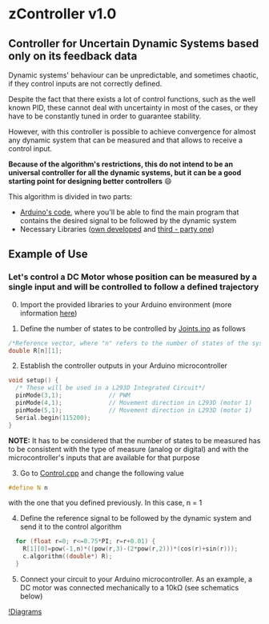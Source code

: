 # **zController v1.0**
## Controller for Uncertain Dynamic Systems based only on its feedback data

Dynamic systems' behaviour can be unpredictable, and sometimes chaotic, if they control inputs are not correctly defined.

Despite the fact that there exists a lot of control functions, such as the well known PID, these cannot deal with uncertainty in most of the cases, or they have to be constantly tuned in order to guarantee stability.

However, with this controller is possible to achieve convergence for almost any dynamic system that can be measured and that allows to receive a control input.

**Because of the algorithm's restrictions, this do not intend to be an universal controller for all the dynamic systems, but it can be a good starting point for designing better controllers** :smile:

This algorithm is divided in two parts:
 - [Arduino's code](https://github.com/dzentenol/zController/blob/master/Joints/Joints.ino "Joints.ino"), where you'll be able to find the main program that contains the desired signal to be followed by the dynamic system
 - Necessary Libraries ([own developed](https://github.com/dzentenol/zController/tree/master/Libraries "Control & Integral libraries") and [third - party one](https://github.com/eecharlie/MatrixMath "Math Matrix library by Charlie Matlack & Vasilis Georgitzikis"))

## Example of Use

### Let's control a DC Motor whose position can be measured by a single input and will be controlled to follow a defined trajectory

0. Import the provided libraries to your Arduino environment (more information [here](https://www.arduino.cc/en/guide/libraries#toc2 "How to Install a Library? - Arduino.cc"))

1. Define the number of states to be controlled by [Joints.ino](https://github.com/dzentenol/zController/blob/master/Joints/Joints.ino "Main Arduino Code") as follows

```cpp
/*Reference vector, where "n" refers to the number of states of the system. In this case, n = 1*/
double R[n][1];
```

2. Establish the controller outputs in your Arduino microcontroller

```cpp
void setup() {
  /* These will be used in a L293D Integrated Circuit*/
  pinMode(3,1);             // PWM
  pinMode(4,1);             // Movement direction in L293D (motor 1)
  pinMode(5,1);             // Movement direction in L293D (motor 1)
  Serial.begin(115200);   
}
```
**NOTE:** It has to be considered that the number of states to be measured has to be consistent with the type of measure (analog or digital) and with the microcontroller's inputs that are available for that purpose

3. Go to [Control.cpp](https://github.com/dzentenol/zController/blob/master/Libraries/Control/Control.cpp "Control main library") and change the following value

```cpp
#define N n
```

with the one that you defined previously. In this case, n = 1

4. Define the reference signal to be followed by the dynamic system and send it to the control algorithm

```cpp
  for (float r=0; r<=0.75*PI; r=r+0.01) {
    R[1][0]=pow(-1,n)*((pow(r,3)-(2*pow(r,2)))*(cos(r)+sin(r)));
    c.algorithm((double*) R);
  }
```

5. Connect your circuit to your Arduino microcontroller. As an example, a DC motor was connected mechanically to a 10kΩ (see schematics below)

[!Diagrams](../Diagrams/Circuit.png)
